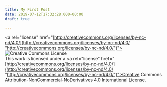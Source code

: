 ```yaml
---
title: My First Post
date: 2019-07-12T17:32:28.000+00:00
draft: true

---
```

<a rel="license" href="[http://creativecommons.org/licenses/by-nc-nd/4.0/](http://creativecommons.org/licenses/by-nc-nd/4.0/ "http://creativecommons.org/licenses/by-nc-nd/4.0/")"><img alt="Creative Commons License" style="border-width:0" src="![](https://i.creativecommons.org/l/by-nc-nd/4.0/88x31.png)" /></a><br />This work is licensed under a <a rel="license" href="[http://creativecommons.org/licenses/by-nc-nd/4.0/](http://creativecommons.org/licenses/by-nc-nd/4.0/ "http://creativecommons.org/licenses/by-nc-nd/4.0/")">Creative Commons Attribution-NonCommercial-NoDerivatives 4.0 International License</a>.